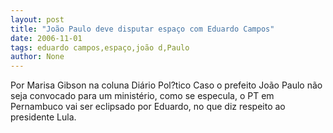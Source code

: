 ```yaml
---
layout: post
title: "João Paulo deve disputar espaço com Eduardo Campos"
date: 2006-11-01
tags: eduardo campos,espaço,joão d,Paulo
author: None
---
```

Por Marisa Gibson na coluna Diário Pol?tico
Caso o prefeito João Paulo não seja convocado para um ministério, como se especula, o PT em Pernambuco vai ser eclipsado por Eduardo, no que diz respeito ao presidente Lula.  